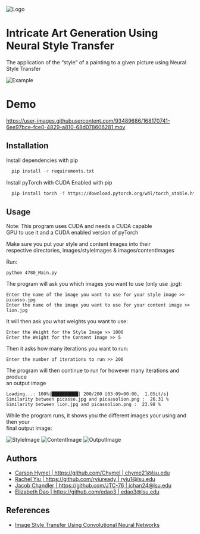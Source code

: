 
![Logo](https://i.ibb.co/GTb1PGq/lsulogo.png)


# Intricate Art Generation Using Neural Style Transfer

The application of the “style” of a painting to a given picture using Neural Style Transfer 

![Example](https://i.ibb.co/yq2WQ5q/Screenshot-2022-03-20-202438-PNG.jpg)

# Demo

https://user-images.githubusercontent.com/93489686/168170741-6ee97bce-fce0-4829-a810-68d078606281.mov



## Installation

Install dependencies with pip

```bash
  pip install -r requirements.txt
```

Install pyTorch with CUDA Enabled with pip
```bash
  pip install torch -f https://download.pytorch.org/whl/torch_stable.html
```
    
## Usage


Note: This program uses CUDA and needs a CUDA capable \
GPU to use it and a CUDA enabled version of pyTorch

Make sure you put your style and content images into their \
respective directories, images/styleImages & images/contentImages

Run:
```
python 4780_Main.py
```
The program will ask you which images you want to use (only use .jpg):
```
Enter the name of the image you want to use for your style image >> picasso.jpg
Enter the name of the image you want to use for your content image >> lion.jpg
```
It will then ask you what weights you want to use:
```
Enter the Weight for the Style Image >> 1000
Enter the Weight for the Content Image >> 5
```
Then it asks how many iterations you want to run:
```
Enter the number of iterations to run >> 200
```
The program will then continue to run for however many iterations and produce\
an output image
```
Loading...: 100%|██████████| 200/200 [03:09<00:00,  1.05it/s]
Similarity between picasso.jpg and picassolion.png :  26.31 %
Similarity between lion.jpg and picassolion.png :  23.98 %
```

While the program runs, it shows you the different images your using and then your\
final output image:

![StyleImage](https://i.ibb.co/sCC6cP9/art.png)
![ContentImage](https://i.ibb.co/st6nZ9Y/original.png)
![OutputImage](https://i.ibb.co/HDs1tpX/final.png)
## Authors

- [Carson Hymel | https://github.com/Chymel | chyme21@lsu.edu](https://github.com/Chymel)
- [Rachel Yiu | https://github.com/ryiuready | ryiu1@lsu.edu](https://github.com/ryiuready)
- [Jacob Chandler | https://github.com/JTC-76 | jchan24@lsu.edu](https://github.com/JTC-76)
- [Elizabeth Dao | https://github.com/edao3 | edao3@lsu.edu](https://www.github.com/edao3)

## References

 - [Image Style Transfer Using Convolutional Neural Networks](https://www.cv-foundation.org/openaccess/content_cvpr_2016/papers/Gatys_Image_Style_Transfer_CVPR_2016_paper.pdf)
